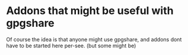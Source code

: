 
# Addons that might be useful with gpgshare
Of course the idea is that anyone might use gpgshare, and addons dont have
to be started here per-see. (but some might be)
